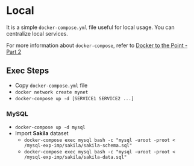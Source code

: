 # Local

It is a simple `docker-compose.yml` file useful for local usage. 
You can centralize local services. 

For more information about `docker-compose`, refer to [Docker to the Point - Part 2](https://www.devocative.org/article/tech/docker02)

## Exec Steps
- Copy `docker-compose.yml` file
- `docker network create mynet`
- `docker-compose up -d [SERVICE1 SERVICE2 ...]`

### MySQL
- `docker-compose up -d mysql`
- Import **Sakila** dataset
  - `docker-compose exec mysql bash -c "mysql -uroot -proot < /mysql-exp-imp/sakila/sakila-schema.sql"`
  - `docker-compose exec mysql bash -c "mysql -uroot -proot < /mysql-exp-imp/sakila/sakila-data.sql"`
